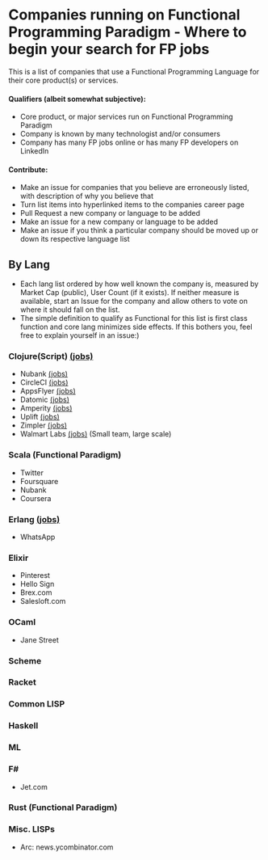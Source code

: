 # Companies running on Functional Programming Paradigm - Where to begin your search for FP jobs
This is a list of companies that use a Functional Programming Language for their core product(s) or services.  

#### Qualifiers (albeit somewhat subjective):  
- Core product, or major services run on Functional Programming Paradigm   
- Company is known by many technologist and/or consumers  
- Company has many FP jobs online or has many FP developers on LinkedIn  

#### Contribute:
- Make an issue for companies that you believe are erroneously listed, with description of why you believe that  
- Turn list items into hyperlinked items to the companies career page
- Pull Request a new company or language to be added
- Make an issue for a new company or language to be added
- Make an issue if you think a particular company should be moved up or down its respective language list

## By Lang
- Each lang list ordered by how well known the company is, measured by Market Cap (public), User Count (if it exists). If neither measure is available, start an Issue for the company and allow others to vote on where it should fall on the list.  
- The simple definition to qualify as Functional for this list is first class function and core lang minimizes side effects. If this bothers you, feel free to explain yourself in an issue:)  

### Clojure(Script) [(jobs)](https://clojuredocs.org/jobs) 
- Nubank [(jobs)](https://nubank.workable.com)
- CircleCI [(jobs)](https://boards.greenhouse.io/circleci)
- AppsFlyer [(jobs)](https://www.appsflyer.com/jobs/)
- Datomic [(jobs)](https://cognitect.com/about.html#careers)
- Amperity [(jobs)](https://amperity.com/careers/#open-positions)
- Uplift [(jobs)](https://www.uplift.com/careers)
- Zimpler [(jobs)](https://careers.zimpler.com)
- Walmart Labs [(jobs)](https://careers.walmart.com/results?q=&page=1&sort=rank&jobBrand=0000015f-923b-d8cb-a17f-9afff80c0000&expand=department,brand,type,rate&jobCareerArea=all) (Small team, large scale) 
### Scala (Functional Paradigm)
- Twitter
- Foursquare
- Nubank
- Coursera
### Erlang [(jobs)](https://angel.co/erlang/jobs) 
- WhatsApp
### Elixir
- Pinterest
- Hello Sign
- Brex.com
- Salesloft.com

### OCaml
- Jane Street
### Scheme

### Racket

### Common LISP

### Haskell

### ML

### F#
- Jet.com

### Rust (Functional Paradigm)

### Misc. LISPs
- Arc: news.ycombinator.com
